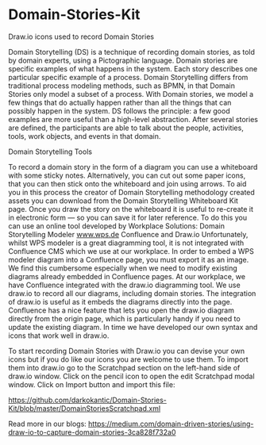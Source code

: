 # Domain-Stories-Kit
Draw.io icons used to record Domain Stories

Domain Storytelling (DS) is a technique of recording domain stories, as told by domain experts, using a Pictographic language. Domain stories are specific examples of what happens in the system. Each story describes one particular specific example of a process. Domain Storytelling differs from traditional process modeling methods, such as BPMN, in that Domain Stories only model a subset of a process. With Domain stories, we model a few things that do actually happen rather than all the things that can possibly happen in the system. DS follows the principle: a few good examples are more useful than a high-level abstraction.
After several stories are defined, the participants are able to talk about the people, activities, tools, work objects, and events in that domain.

Domain Storytelling Tools

To record a domain story in the form of a diagram you can use a whiteboard with some sticky notes. Alternatively, you can cut out some paper icons, that you can then stick onto the whiteboard and join using arrows. To aid you in this process the creator of Domain Storytelling methodology created assets you can download from the Domain Storytelling Whiteboard Kit page.
Once you draw the story on the whiteboard it is useful to re-create it in electronic form — so you can save it for later reference. To do this you can use an online tool developed by Workplace Solutions:
Domain Storytelling Modeler
www.wps.de
Confluence and Draw.io
Unfortunately, whilst WPS modeler is a great diagramming tool, it is not integrated with Confluence CMS which we use at our workplace. In order to embed a WPS modeler diagram into a Confluence page, you must export it as an image. We find this cumbersome especially when we need to modify existing diagrams already embedded in Confluence pages.
At our workplace, we have Confluence integrated with the draw.io diagramming tool. We use draw.io to record all our diagrams, including domain stories. The integration of draw.io is useful as it embeds the diagrams directly into the page. Confluence has a nice feature that lets you open the draw.io diagram directly from the origin page, which is particularly handy if you need to update the existing diagram.
In time we have developed our own syntax and icons that work well in draw.io.

To start recording Domain Stories with Draw.io you can devise your own icons but if you do like our icons you are welcome to use them. To import them into draw.io go to the Scratchpad section on the left-hand side of draw.io window. Click on the pencil icon to open the edit Scratchpad modal window. Click on Import button and import this file:

https://github.com/darkokantic/Domain-Stories-Kit/blob/master/DomainStoriesScratchpad.xml

Read more in our blogs:
https://medium.com/domain-driven-stories/using-draw-io-to-capture-domain-stories-3ca828f732a0

